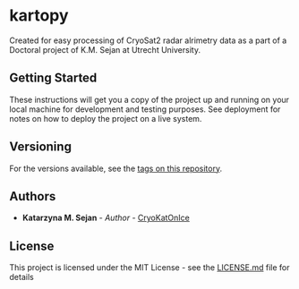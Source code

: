 # kartopy

Created for easy processing of CryoSat2 radar alrimetry data as a part of a Doctoral project of K.M. Sejan at Utrecht University. 

## Getting Started

These instructions will get you a copy of the project up and running on your local machine for development and testing purposes. See deployment for notes on how to deploy the project on a live system.

## Versioning

For the versions available, see the [tags on this repository](https://github.com/your/project/tags). 

## Authors

* **Katarzyna M. Sejan** - *Author* - [CryoKatOnIce](https://github.com/CryoKatOnIce)

## License

This project is licensed under the MIT License - see the [LICENSE.md](LICENSE.md) file for details

